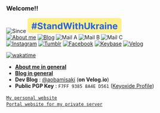 ### Welcome!!
![Since](https://img.shields.io/badge/Since-Jun._1992-%235FD0CC)
[![Stand With Ukraine](https://raw.githubusercontent.com/vshymanskyy/StandWithUkraine/main/badges/StandWithUkraine.svg)](https://stand-with-ukraine.pp.ua)  
[![About me](https://img.shields.io/badge/About-Haruboshi-%238ADFFF)](https://bombyeol.pe.kr)
[![Blog](https://img.shields.io/badge/Blog-Haruboshi-%2301A860)](https://randomstar.blog)
![Mail A](https://img.shields.io/badge/Mail-rina@rina.pe.kr-%233344AA)
![Mail B](https://img.shields.io/badge/Mail-themunyang21%40naver.com-%23F4BD6B)
![Mail C](https://img.shields.io/badge/Mail-aobamisaki%40kakao.com-%235FD0CC)  
[![Instagram](https://img.shields.io/badge/-Instagram-dd2a7b?style=flat-square&logo=instagram&logoColor=white&link=https://www.instagram.com/starry.kasumi.0714/)](https://www.instagram.com/starry.kasumi.0714/)
[![Tumblr](https://img.shields.io/badge/-Tumblr-35465c?style=flat-square&logo=tumblr&logoColor=white&link=https://kizuna-music.tumblr.com/)](https://kizuna-music.tumblr.com/)
[![Facebook](https://img.shields.io/badge/-Facebook-1877f2?style=flat-square&logo=facebook&logoColor=white&link=https://www.facebook.com/randomstar67)](https://www.facebook.com/randomstar67)
[![Keybase](https://img.shields.io/badge/-Keybase-33a0ff?style=flat-square&logo=keybase&logoColor=white&link=https://keybase.io/randomstar)](https://keybase.io/randomstar)
[![Velog](https://img.shields.io/badge/-Velog-667881?style=flat-square&logo=Bloglovin&link=https://velog.io/@aobamisaki)](https://velog.io/@aobamisaki)

[![wakatime](https://wakatime.com/badge/user/5558bfe5-2463-483f-b795-2c3421407df8.svg)](https://wakatime.com/@5558bfe5-2463-483f-b795-2c3421407df8)

- **[About me in general](https://rina.pe.kr)**
- **[Blog in general](https://randomstar.blog)**
- **Dev Blog** : [@aobamisaki](https://velog.io/@aobamisaki) (**on Velog.io**)
- **Public PGP Key** : `F7FF 9385 8A4E D561` ([Keyoxide Profile](https://keyoxide.org/DFA85DA39345A9234D23FE1FF7FF93858A4ED561))

[` My personal website `](https://senarin.kr)  
[` Portal website for my private server `](https://randomstar.io)
